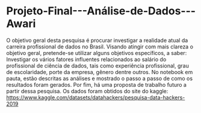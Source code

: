 # Projeto-Final---Análise-de-Dados---Awari
O objetivo geral desta pesquisa é procurar investigar a realidade atual da carreira profissional de dados no Brasil.  Visando atingir com mais clareza o objetivo geral, pretende-se utilizar alguns objetivos específicos, a saber: Investigar os vários fatores influentes relacionados ao salário do profissional de ciência de dados, tais como experiência profissional, grau de escolaridade, porte da empresa, gênero dentre outros. No notebook em pauta, estão descritas as análises e mostrado o passo a passo de como os resultados foram gerados. Por fim, há uma proposta de trabalho futuro a partir dessa pesquisa. 
Os dados foram obtidos do site do kaggle:
https://www.kaggle.com/datasets/datahackers/pesquisa-data-hackers-2019
